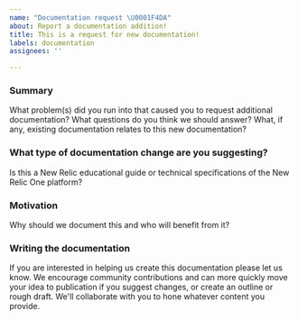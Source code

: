 ```yaml
---
name: "Documentation request \U0001F4DA"
about: Report a documentation addition!
title: This is a request for new documentation!
labels: documentation
assignees: ''

---
```


<!-- To make it easier for us to help you, please include as much useful information as possible.

If you haven't found specific information to solve your problem in our documentation, 
try our New Relic community support channel for assistance.

  - Explorers Hub: https://discuss.newrelic.com/

New Relic has additional documentation found at: 

- https://docs.newrelic.com/

 Before opening a new issue, please search existing issues: https://github.com/newrelic/developer-website/issues 
-->

### Summary

What problem(s) did you run into that caused you to request additional documentation? 
What questions do you think we should answer? What, if any, existing documentation relates to this new documentation?

### What type of documentation change are you suggesting?

Is this a New Relic educational guide or technical specifications of the New Relic One platform?

### Motivation

Why should we document this and who will benefit from it?

### Writing the documentation

If you are interested in helping us create this documentation please let us know. 
We encourage community contributions and can more quickly move your idea to publication if you suggest changes, or create an outline or rough draft. We'll collaborate with you to hone whatever content you provide.
